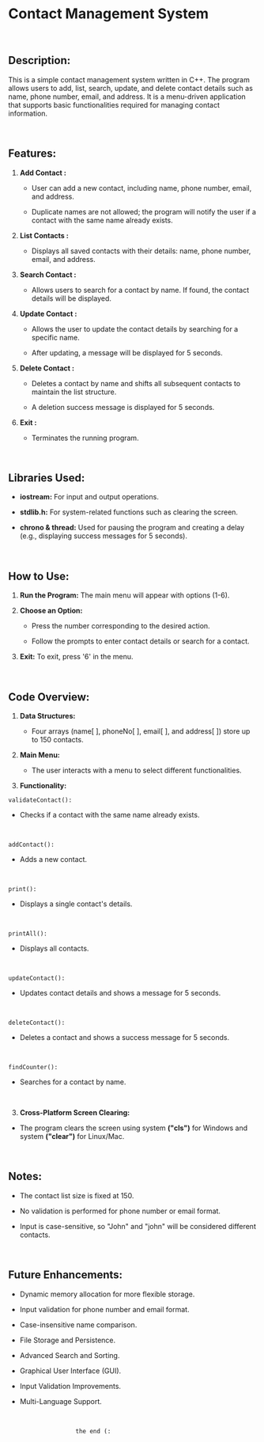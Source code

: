 # __Contact Management System__

<br>

## Description:

This is a simple contact management system written in C++. The program allows users to add, list, search, update, and delete contact details such as name, phone number, email, and address. It is a menu-driven application that supports basic functionalities required for managing contact information.

<br>

## Features:

1. __Add Contact :__

   * User can add a new contact, including name, phone number, email, and address.
   
   * Duplicate names are not allowed; the program will notify the user if a contact with the same name already exists.

2. __List Contacts :__

    * Displays all saved contacts with their details: name, phone number, email, and address.

3. __Search Contact :__

    * Allows users to search for a contact by name. If found, the contact details will be displayed.

4. __Update Contact :__

    * Allows the user to update the contact details by searching for a specific name.

    * After updating, a message will be displayed for 5 seconds.

5. __Delete Contact :__

    * Deletes a contact by name and shifts all subsequent contacts to maintain the list structure.

    * A deletion success message is displayed for 5 seconds.

6. __Exit :__
    * Terminates the running program.

<br>

## Libraries Used:

- __iostream:__ For input and output operations.

- __stdlib.h:__ For system-related functions such as clearing the screen.

- __chrono & thread:__ Used for pausing the program and creating a delay (e.g., displaying success messages for 5 seconds).

<br>

## How to Use:

1. __Run the Program:__ The main menu will appear with options (1-6).

2. __Choose an Option:__

    * Press the number corresponding to the desired action.

    * Follow the prompts to enter contact details or search for a contact.

3. __Exit:__ To exit, press '6' in the menu.

<br>

## Code Overview:

1. __Data Structures:__

    * Four arrays (name[ ], phoneNo[ ], email[ ], and address[ ]) store up to 150 contacts.

2. __Main Menu:__

    * The user interacts with a menu to select different functionalities.

3. __Functionality:__

```
validateContact():
```
* Checks if a contact with the same name already exists.

<br>

```
addContact():
```
* Adds a new contact.

<br>

```
print():
```
* Displays a single contact's details.

<br>

```
printAll():
```
* Displays all contacts.

<br>

```
updateContact():
```
* Updates contact details and shows a message for 5 seconds.

<br>

```
deleteContact():
```
* Deletes a contact and shows a success message for 5 seconds.

<br>

```
findCounter():
```
* Searches for a contact by name.

<br>


3. __Cross-Platform Screen Clearing:__

  * The program clears the screen using system __("cls")__ for Windows and system __("clear")__ for Linux/Mac.

  <br>

  ## Notes:

   - The contact list size is fixed at 150.

   - No validation is performed for phone number or email format.

   - Input is case-sensitive, so "John" and "john" will be considered different contacts.

<br>


## Future Enhancements:

   * Dynamic memory allocation for more flexible storage.

   * Input validation for phone number and email format.

   * Case-insensitive name comparison.
   
   * File Storage and Persistence.

   * Advanced Search and Sorting.

   * Graphical User Interface (GUI).

   * Input Validation Improvements.

   * Multi-Language Support.

   <br>
   

                       the end (: